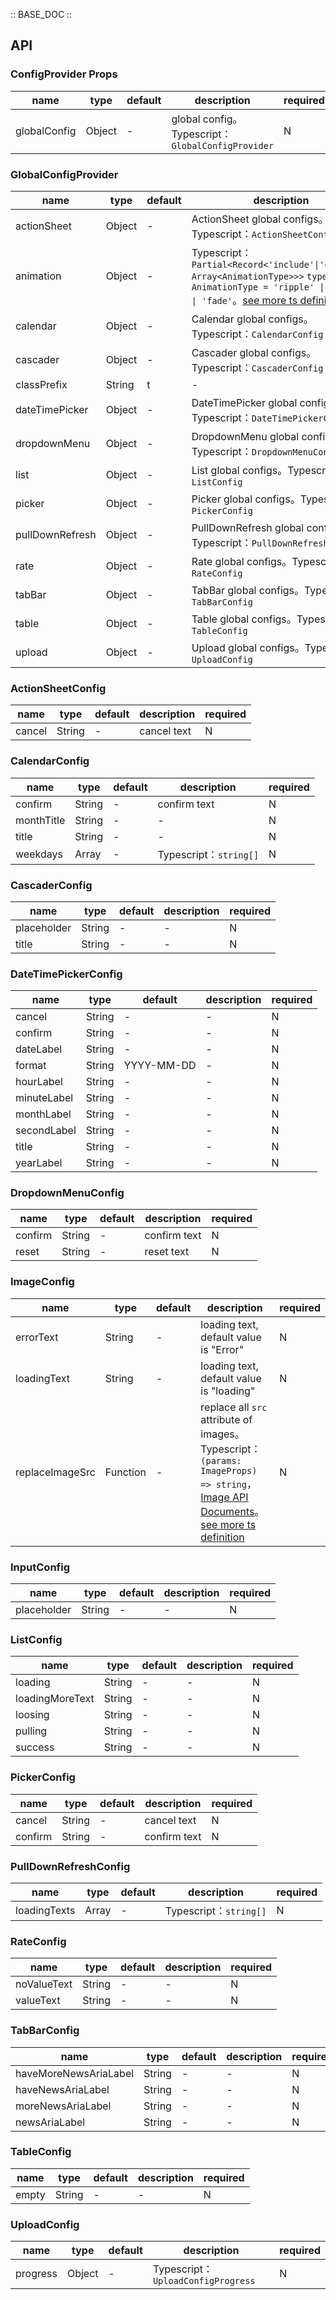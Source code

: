 :: BASE_DOC ::

## API

### ConfigProvider Props

name | type | default | description | required
-- | -- | -- | -- | --
globalConfig | Object | - | global config。Typescript：`GlobalConfigProvider` | N

### GlobalConfigProvider

name | type | default | description | required
-- | -- | -- | -- | --
actionSheet | Object | - | ActionSheet global configs。Typescript：`ActionSheetConfig` | N
animation | Object | - | Typescript：`Partial<Record<'include'\|'exclude', Array<AnimationType>>>` `type AnimationType = 'ripple' \| 'expand' \| 'fade'`。[see more ts definition](https://github.com/Tencent/tdesign-mobile-react/tree/develop/src/config-provider/type.ts) | N
calendar | Object | - | Calendar global configs。Typescript：`CalendarConfig` | N
cascader | Object | - | Cascader global configs。Typescript：`CascaderConfig` | N
classPrefix | String | t | \- | N
dateTimePicker | Object | - | DateTimePicker global configs。Typescript：`DateTimePickerConfig` | N
dropdownMenu | Object | - | DropdownMenu global configs。Typescript：`DropdownMenuConfig` | N
list | Object | - | List global configs。Typescript：`ListConfig` | N
picker | Object | - | Picker global configs。Typescript：`PickerConfig` | N
pullDownRefresh | Object | - | PullDownRefresh global configs。Typescript：`PullDownRefreshConfig` | N
rate | Object | - | Rate global configs。Typescript：`RateConfig` | N
tabBar | Object | - | TabBar global configs。Typescript：`TabBarConfig` | N
table | Object | - | Table global configs。Typescript：`TableConfig` | N
upload | Object | - | Upload global configs。Typescript：`UploadConfig` | N

### ActionSheetConfig

name | type | default | description | required
-- | -- | -- | -- | --
cancel | String | - | cancel text | N

### CalendarConfig

name | type | default | description | required
-- | -- | -- | -- | --
confirm | String | - | confirm text | N
monthTitle | String | - | \- | N
title | String | - | \- | N
weekdays | Array | - | Typescript：`string[]` | N

### CascaderConfig

name | type | default | description | required
-- | -- | -- | -- | --
placeholder | String | - | \- | N
title | String | - | \- | N

### DateTimePickerConfig

name | type | default | description | required
-- | -- | -- | -- | --
cancel | String | - | \- | N
confirm | String | - | \- | N
dateLabel | String | - | \- | N
format | String | YYYY-MM-DD | \- | N
hourLabel | String | - | \- | N
minuteLabel | String | - | \- | N
monthLabel | String | - | \- | N
secondLabel | String | - | \- | N
title | String | - | \- | N
yearLabel | String | - | \- | N

### DropdownMenuConfig

name | type | default | description | required
-- | -- | -- | -- | --
confirm | String | - | confirm text | N
reset | String | - | reset text | N

### ImageConfig

name | type | default | description | required
-- | -- | -- | -- | --
errorText | String | - | loading text, default value is "Error" | N
loadingText | String | - | loading text, default value is "loading" | N
replaceImageSrc | Function | - | replace all `src` attribute of images。Typescript：`(params: ImageProps) => string`，[Image API Documents](./image?tab=api)。[see more ts definition](https://github.com/Tencent/tdesign-mobile-react/tree/develop/src/config-provider/type.ts) | N

### InputConfig

name | type | default | description | required
-- | -- | -- | -- | --
placeholder | String | - | \- | N

### ListConfig

name | type | default | description | required
-- | -- | -- | -- | --
loading | String | - | \- | N
loadingMoreText | String | - | \- | N
loosing | String | - | \- | N
pulling | String | - | \- | N
success | String | - | \- | N

### PickerConfig

name | type | default | description | required
-- | -- | -- | -- | --
cancel | String | - | cancel text | N
confirm | String | - | confirm text | N

### PullDownRefreshConfig

name | type | default | description | required
-- | -- | -- | -- | --
loadingTexts | Array | - | Typescript：`string[]` | N

### RateConfig

name | type | default | description | required
-- | -- | -- | -- | --
noValueText | String | - | \- | N
valueText | String | - | \- | N

### TabBarConfig

name | type | default | description | required
-- | -- | -- | -- | --
haveMoreNewsAriaLabel | String | - | \- | N
haveNewsAriaLabel | String | - | \- | N
moreNewsAriaLabel | String | - | \- | N
newsAriaLabel | String | - | \- | N

### TableConfig

name | type | default | description | required
-- | -- | -- | -- | --
empty | String | - | \- | N

### UploadConfig

name | type | default | description | required
-- | -- | -- | -- | --
progress | Object | - | Typescript：`UploadConfigProgress` | N
